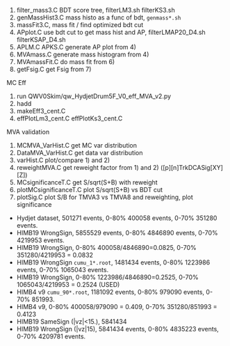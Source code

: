 

1) filter_mass3.C               BDT score tree, filterLM3.sh filterKS3.sh
2) genMassHist3.C               mass histo as a func of bdt, `genmass*.sh`
3) massFit3.C,                  mass fit / find optimized bdt cut
4) APplot.C                     use bdt cut to get mass hist and AP, filterLMAP20_D4.sh filterKSAP_D4.sh
5) APLM.C APKS.C                generate AP plot from 4)
6) MVAmass.C                    generate mass histogram from 4)
7) MVAmassFit.C                 do mass fit from 6)
8) getFsig.C                    get Fsig from 7)


MC Eff
1) run QWV0Skim/qw_HydjetDrum5F_V0_eff_MVA_v2.py
2) hadd
3) makeEff3_cent.C
4) effPlotLm3_cent.C effPlotKs3_cent.C


MVA validation
1) MCMVA_VarHist.C          get MC var distribution
2) DataMVA_VarHist.C        get data var distribution
3) varHist.C                plot/compare 1) and 2)
4) reweightMVA.C            get reweight factor from 1) and 2) ([p][n]TrkDCASig[XY][Z])
5) MCsignificanceT.C        get S/sqrt(S+B) with reweight
6) plotMCsignificanceT.C    plot S/sqrt(S+B) vs BDT cut
7) plotSig.C                plot S/B for TMVA3 vs TMVA8 and reweighting, plot significance


- Hydjet dataset,   501271 events,  0-80% 400058  events, 0-70% 351280  events.
- HIMB19 WrongSign, 5855529 events, 0-80% 4846890 events, 0-70% 4219953 events.
- HIMB19 WrongSign, 0-80% 400058/4846890=0.0825, 0-70% 351280/4219953 = 0.0832
- HIMB19 WrongSign `cumu_1*.root`, 1481434 events, 0-80% 1223986 events, 0-70% 1065043 events.
- HIMB19 WrongSign, 0-80% 1223986/4846890=0.2525, 0-70% 1065043/4219953 = 0.2524 (USED)
- HIMB4 v9 `cumu_90*.root`, 1181092 events, 0-80% 979090 events, 0-70% 851993.
- HIMB4 v9, 0-80% 400058/979090 = 0.409, 0-70% 351280/851993 = 0.4123
- HIMB19 SameSign (|vz|<15.), 5841434
- HIMB19 WrongSign (|vz|15),  5841434 events, 0-80% 4835223 events, 0-70% 4209781 events.



